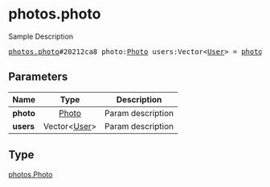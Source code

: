 # photos.photo

Sample Description

<pre>
<a href="../constructor/photos.photo.md">photos.photo</a>#20212ca8 photo:<a href="../type/Photo.md">Photo</a> users:Vector&lt;<a href="../type/User.md">User</a>&gt; = <a href="../type/photos.Photo.md">photos.Photo</a>;</pre>
## Parameters

| Name | Type | Description |
|------|:----:|-------------|
| **photo** | <a href="../type/Photo.md">Photo</a> | Param description |
| **users** | Vector&lt;<a href="../type/User.md">User</a>&gt; | Param description |

## Type

<a href="../type/photos.Photo.md">photos.Photo</a>
